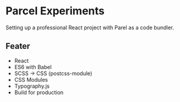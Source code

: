 # Parcel Experiments

Setting up a professional React project with Parel 
as a code bundler.

## Feater 

- React
- ES6 with Babel
- SCSS -> CSS (postcss-module)
- CSS Modules 
- Typography.js
- Build for production

